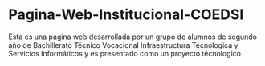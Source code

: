 # Pagina-Web-Institucional-COEDSI
Esta es una pagina web desarrollada por un grupo de alumnos de segundo año de Bachillerato Técnico Vocacional Infraestructura Técnologica y Servicios Informáticos y es presentado como un proyecto técnologico
